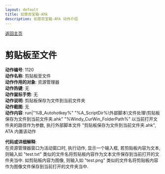 ```yaml
---
layout: default
title: 如意百宝箱-Ahk
description: 如意百宝箱-Ahk 动作介绍
---
```

<link rel="stylesheet" href="../actions/css/atom-one-light.min.css">
<script src="../actions/js/highlight.min.js"></script>
<script>hljs.highlightAll();</script>

[返回主页](../index.md)

# [](#header-2) 剪贴板至文件

**动作编号**: 1120  
**动作名称**: 剪贴板至文件  
**动作作用的对象**: 资源管理器  
**动作热键**: 无  
**动作鼠标手势**: 无  
**动作说明**: 剪贴板保存为文件到当前文件夹  
**动作截图**: 无  
**动作内容**: run|"%B_Autohotkey%" "%A_ScriptDir%\外部脚本\文件处理\剪贴板保存为文件到当前文件夹.ahk" "%Windy_CurWin_FolderPath%"
以当前打开文件夹的路径作为参数, 执行外部脚本文件 "剪贴板保存为文件到当前文件夹.ahk", ATA 内置该动作  

**代码或详细解释**:    
在资源管理器窗口为活动窗口时, 执行动作, 显示一个输入框, 若剪贴板内容为文本, 则输入如 "test.txt" 类似的文件名将剪贴板内容作为文本文件保存到当前打开的文件夹当中. 如剪贴板内容为图像, 则输入如 "test.png" 类似的文件名将剪贴板内容作为图像文件保存到当前打开的文件夹当中.    